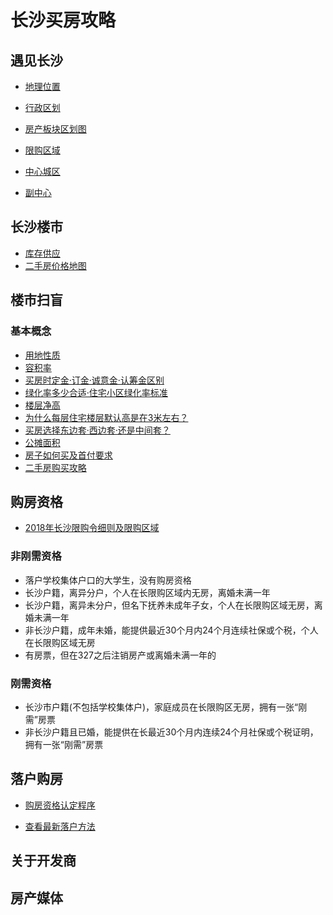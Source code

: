 # 长沙买房攻略


## 遇见长沙
- [地理位置](./遇见长沙.md#地理位置)

- [行政区划](./遇见长沙.md#行政区划)

- [房产板块区划图](./遇见长沙.md#房产板块区划图)

- [限购区域](./遇见长沙.md#限购区域)

- [中心城区](./遇见长沙.md#中心城区)

- [副中心](./遇见长沙.md#副中心)


## 长沙楼市
- [库存供应](./遇见长沙.md#库存供应)
- [二手房价格地图](./遇见长沙.md#二手房价格地图)


## 楼市扫盲

### 基本概念
- [用地性质](./楼市扫盲.md#用地性质)
- [容积率](./楼市扫盲.md#容积率)
- [买房时定金·订金·诚意金·认筹金区别](./楼市扫盲.md#买房时各种金区别)
- [绿化率多少合适·住宅小区绿化率标准](./楼市扫盲.md#绿化率多少合适住宅小区绿化率标准)
- [楼层净高](./楼市扫盲.md#楼层净高)
- [为什么每层住宅楼层默认高是在3米左右？](./楼市扫盲.md#为什么每层住宅楼层默认高是在3米左右)
- [买房选择东边套·西边套·还是中间套？](./楼市扫盲.md#买房选择东边套西边套还是中间套)
- [公摊面积](./楼市扫盲.md#公摊面积)
- [房子如何买及首付要求](./楼市扫盲.md#房子如何买及首付要求)
- [二手房购买攻略](./楼市扫盲.md#二手房购买攻略)


## 购房资格
- [2018年长沙限购令细则及限购区域](./限购令.md)

### 非刚需资格
- 落户学校集体户口的大学生，没有购房资格
- 长沙户籍，离异分户，个人在长限购区域内无房，离婚未满一年
- 长沙户籍，离异未分户，但名下抚养未成年子女，个人在长限购区域无房，离婚未满一年
- 非长沙户籍，成年未婚，能提供最近30个月内24个月连续社保或个税，个人在长限购区域无房
- 有房票，但在327之后注销房产或离婚未满一年的 

### 刚需资格
- 长沙市户籍(不包括学校集体户)，家庭成员在长限购区无房，拥有一张“刚需”房票
- 非长沙户籍且已婚，能提供在长最近30个月内连续24个月社保或个税证明，拥有一张“刚需”房票


## 落户购房
- [购房资格认定程序]()

- [查看最新落户方法](./落户方法.md)


## 关于开发商


## 房产媒体


